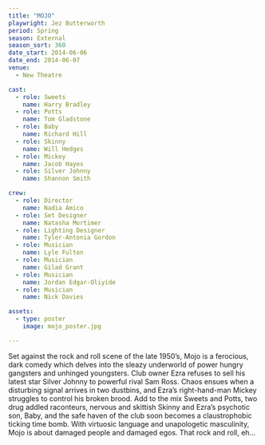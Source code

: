 ```yaml
---
title: "MOJO"
playwright: Jez Butterworth
period: Spring
season: External
season_sort: 360
date_start: 2014-06-06
date_end: 2014-06-07
venue:
  - New Theatre

cast:
  - role: Sweets
    name: Harry Bradley
  - role: Potts
    name: Tom Gladstone
  - role: Baby
    name: Richard Hill
  - role: Skinny
    name: Will Hedges
  - role: Mickey
    name: Jacob Hayes
  - role: Silver Johnny
    name: Shannon Smith

crew:
  - role: Director
    name: Nadia Amico
  - role: Set Designer
    name: Natasha Mortimer
  - role: Lighting Designer
    name: Tyler-Antonia Gordon
  - role: Musician
    name: Lyle Fulton
  - role: Musician
    name: Gilad Grant
  - role: Musician
    name: Jordan Edgar-Oliyide
  - role: Musician
    name: Nick Davies

assets:
  - type: poster
    image: mojo_poster.jpg

---
```


Set against the rock and roll scene of the late 1950’s, Mojo is a ferocious, dark comedy which delves into the sleazy underworld of power hungry gangsters and unhinged youngsters. Club owner Ezra refuses to sell his latest star Silver Johnny to powerful rival Sam Ross. Chaos ensues when a disturbing signal arrives in two dustbins, and Ezra’s right-hand-man Mickey struggles to control his broken brood. Add to the mix Sweets and Potts, two drug addled raconteurs, nervous and skittish Skinny and Ezra’s psychotic son, Baby, and the safe haven of the club soon becomes a claustrophobic ticking time bomb. With virtuosic language and unapologetic masculinity, Mojo is about damaged people and damaged egos. That rock and roll, eh…

